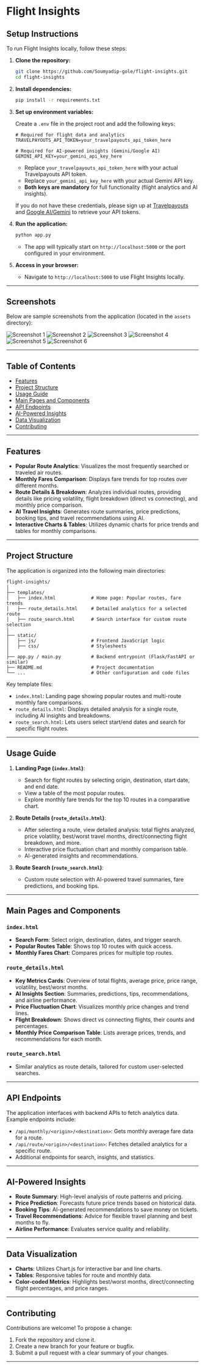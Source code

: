 # Flight Insights

## Setup Instructions

To run Flight Insights locally, follow these steps:

1. **Clone the repository:**
   ```bash
   git clone https://github.com/Soumyadip-gole/flight-insights.git
   cd flight-insights
   ```

2. **Install dependencies:**
   ```bash
   pip install -r requirements.txt
   ```

3. **Set up environment variables:**

   Create a `.env` file in the project root and add the following keys:

   ```env
   # Required for flight data and analytics
   TRAVELPAYOUTS_API_TOKEN=your_travelpayouts_api_token_here

   # Required for AI-powered insights (Gemini/Google AI)
   GEMINI_API_KEY=your_gemini_api_key_here
   ```

   - Replace `your_travelpayouts_api_token_here` with your actual Travelpayouts API token.
   - Replace `your_gemini_api_key_here` with your actual Gemini API key.
   - **Both keys are mandatory** for full functionality (flight analytics and AI insights).

   If you do not have these credentials, please sign up at [Travelpayouts](https://www.travelpayouts.com/) and [Google AI/Gemini](https://ai.google.dev/) to retrieve your API tokens.

5. **Run the application:**
   ```bash
   python app.py
   ```
   - The app will typically start on `http://localhost:5000` or the port configured in your environment.

6. **Access in your browser:**
   - Navigate to `http://localhost:5000` to use Flight Insights locally.

---

## Screenshots

Below are sample screenshots from the application (located in the `assets` directory):

![Screenshot 1](assets/1.png)
![Screenshot 2](assets/2.png)
![Screenshot 3](assets/3.png)
![Screenshot 4](assets/4.png)
![Screenshot 5](assets/5.png)
![Screenshot 6](assets/6.png)

---

## Table of Contents

- [Features](#features)
- [Project Structure](#project-structure)
- [Usage Guide](#usage-guide)
- [Main Pages and Components](#main-pages-and-components)
- [API Endpoints](#api-endpoints)
- [AI-Powered Insights](#ai-powered-insights)
- [Data Visualization](#data-visualization)
- [Contributing](#contributing)

---

## Features

- **Popular Route Analytics**: Visualizes the most frequently searched or traveled air routes.
- **Monthly Fares Comparison**: Displays fare trends for top routes over different months.
- **Route Details & Breakdown**: Analyzes individual routes, providing details like pricing volatility, flight breakdown (direct vs connecting), and monthly price comparison.
- **AI Travel Insights**: Generates route summaries, price predictions, booking tips, and travel recommendations using AI.
- **Interactive Charts & Tables**: Utilizes dynamic charts for price trends and tables for monthly comparisons.

---

## Project Structure

The application is organized into the following main directories:

```
flight-insights/
│
├── templates/
│   ├── index.html             # Home page: Popular routes, fare trends
│   ├── route_details.html     # Detailed analytics for a selected route
│   ├── route_search.html      # Search interface for custom route selection
│
├── static/
│   ├── js/                    # Frontend JavaScript logic
│   ├── css/                   # Stylesheets
│
├── app.py / main.py           # Backend entrypoint (Flask/FastAPI or similar)
├── README.md                  # Project documentation
└── ...                        # Other configuration and code files
```

Key template files:
- `index.html`: Landing page showing popular routes and multi-route monthly fare comparisons.
- `route_details.html`: Displays detailed analysis for a single route, including AI insights and breakdowns.
- `route_search.html`: Lets users select start/end dates and search for specific flight routes.

---

## Usage Guide

1. **Landing Page (`index.html`)**:
   - Search for flight routes by selecting origin, destination, start date, and end date.
   - View a table of the most popular routes.
   - Explore monthly fare trends for the top 10 routes in a comparative chart.

2. **Route Details (`route_details.html`)**:
   - After selecting a route, view detailed analysis: total flights analyzed, price volatility, best/worst travel months, direct/connecting flight breakdown, and more.
   - Interactive price fluctuation chart and monthly comparison table.
   - AI-generated insights and recommendations.

3. **Route Search (`route_search.html`)**:
   - Custom route selection with AI-powered travel summaries, fare predictions, and booking tips.

---

## Main Pages and Components

### `index.html`
- **Search Form**: Select origin, destination, dates, and trigger search.
- **Popular Routes Table**: Shows top 10 routes with quick access.
- **Monthly Fares Chart**: Compares prices for multiple top routes.

### `route_details.html`
- **Key Metrics Cards**: Overview of total flights, average price, price range, volatility, best/worst months.
- **AI Insights Section**: Summaries, predictions, tips, recommendations, and airline performance.
- **Price Fluctuation Chart**: Visualizes monthly price changes and trend lines.
- **Flight Breakdown**: Shows direct vs connecting flights, their counts and percentages.
- **Monthly Price Comparison Table**: Lists average prices, trends, and recommendations for each month.

### `route_search.html`
- Similar analytics as route details, tailored for custom user-selected searches.

---

## API Endpoints

The application interfaces with backend APIs to fetch analytics data. Example endpoints include:

- `/api/monthly/<origin>/<destination>`: Gets monthly average fare data for a route.
- `/api/route/<origin>/<destination>`: Fetches detailed analytics for a specific route.
- Additional endpoints for search, insights, and statistics.

---

## AI-Powered Insights

- **Route Summary**: High-level analysis of route patterns and pricing.
- **Price Prediction**: Forecasts future price trends based on historical data.
- **Booking Tips**: AI-generated recommendations to save money on tickets.
- **Travel Recommendations**: Advice for flexible travel planning and best months to fly.
- **Airline Performance**: Evaluates service quality and reliability.

---

## Data Visualization

- **Charts**: Utilizes Chart.js for interactive bar and line charts.
- **Tables**: Responsive tables for route and monthly data.
- **Color-coded Metrics**: Highlights best/worst months, direct/connecting flight percentages, and price ranges.

---

## Contributing

Contributions are welcome! To propose a change:
1. Fork the repository and clone it.
2. Create a new branch for your feature or bugfix.
3. Submit a pull request with a clear summary of your changes.

---
